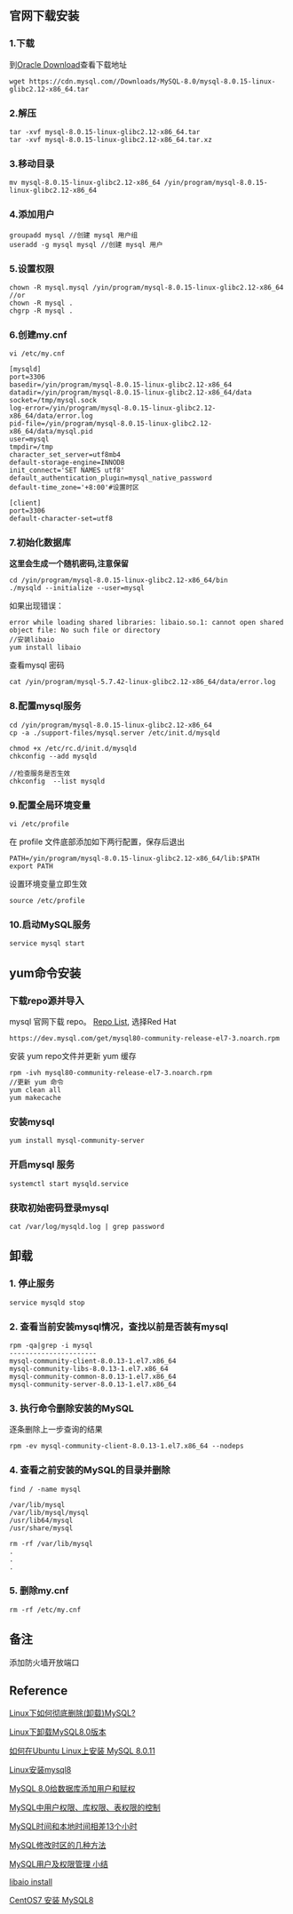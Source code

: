 
 
## 官网下载安装
### 1.下载
到[Oracle Download](https://dev.mysql.com/downloads/mysql/)查看下载地址
`````
wget https://cdn.mysql.com//Downloads/MySQL-8.0/mysql-8.0.15-linux-glibc2.12-x86_64.tar
`````
### 2.解压
`````
tar -xvf mysql-8.0.15-linux-glibc2.12-x86_64.tar
tar -xvf mysql-8.0.15-linux-glibc2.12-x86_64.tar.xz
`````
### 3.移动目录
`````
mv mysql-8.0.15-linux-glibc2.12-x86_64 /yin/program/mysql-8.0.15-linux-glibc2.12-x86_64
`````
### 4.添加用户
`````
groupadd mysql //创建 mysql 用户组
useradd -g mysql mysql //创建 mysql 用户
`````
### 5.设置权限
`````
chown -R mysql.mysql /yin/program/mysql-8.0.15-linux-glibc2.12-x86_64
//or
chown -R mysql .
chgrp -R mysql .
`````
### 6.创建my.cnf
`````
vi /etc/my.cnf
`````

`````
[mysqld]
port=3306
basedir=/yin/program/mysql-8.0.15-linux-glibc2.12-x86_64
datadir=/yin/program/mysql-8.0.15-linux-glibc2.12-x86_64/data
socket=/tmp/mysql.sock
log-error=/yin/program/mysql-8.0.15-linux-glibc2.12-x86_64/data/error.log
pid-file=/yin/program/mysql-8.0.15-linux-glibc2.12-x86_64/data/mysql.pid
user=mysql
tmpdir=/tmp
character_set_server=utf8mb4
default-storage-engine=INNODB
init_connect='SET NAMES utf8'
default_authentication_plugin=mysql_native_password
default-time_zone='+8:00'#设置时区

[client]
port=3306
default-character-set=utf8 
`````
### 7.初始化数据库
**这里会生成一个随机密码,注意保留**
`````
cd /yin/program/mysql-8.0.15-linux-glibc2.12-x86_64/bin
./mysqld --initialize --user=mysql
`````
如果出现错误：
`````
error while loading shared libraries: libaio.so.1: cannot open shared object file: No such file or directory
//安装libaio
yum install libaio
`````

查看mysql 密码
``````
cat /yin/program/mysql-5.7.42-linux-glibc2.12-x86_64/data/error.log
``````

### 8.配置mysql服务
`````
cd /yin/program/mysql-8.0.15-linux-glibc2.12-x86_64
cp -a ./support-files/mysql.server /etc/init.d/mysqld

chmod +x /etc/rc.d/init.d/mysqld    
chkconfig --add mysqld

//检查服务是否生效  
chkconfig  --list mysqld
`````
### 9.配置全局环境变量
`````
vi /etc/profile
`````
在 profile 文件底部添加如下两行配置，保存后退出
`````
PATH=/yin/program/mysql-8.0.15-linux-glibc2.12-x86_64/lib:$PATH
export PATH
`````
设置环境变量立即生效
`````
source /etc/profile
`````
### 10.启动MySQL服务
`````
service mysql start
`````
## yum命令安装
### 下载repo源并导入
mysql 官网下载 repo。 
[Repo List](https://dev.mysql.com/downloads/repo/yum/), 选择Red Hat
``````
https://dev.mysql.com/get/mysql80-community-release-el7-3.noarch.rpm
``````
安装 yum repo文件并更新 yum 缓存
``````
rpm -ivh mysql80-community-release-el7-3.noarch.rpm
//更新 yum 命令
yum clean all
yum makecache
``````
### 安装mysql 
``````
yum install mysql-community-server
``````
### 开启mysql 服务
``````
systemctl start mysqld.service
``````
### 获取初始密码登录mysql
``````
cat /var/log/mysqld.log | grep password
``````

## 卸载

### 1. 停止服务
`````
service mysqld stop
`````
### 2. 查看当前安装mysql情况，查找以前是否装有mysql
`````
rpm -qa|grep -i mysql
----------------------
mysql-community-client-8.0.13-1.el7.x86_64
mysql-community-libs-8.0.13-1.el7.x86_64
mysql-community-common-8.0.13-1.el7.x86_64
mysql-community-server-8.0.13-1.el7.x86_64
`````
### 3. 执行命令删除安装的MySQL
逐条删除上一步查询的结果
`````
rpm -ev mysql-community-client-8.0.13-1.el7.x86_64 --nodeps
`````
### 4. 查看之前安装的MySQL的目录并删除
`````
find / -name mysql

/var/lib/mysql
/var/lib/mysql/mysql
/usr/lib64/mysql
/usr/share/mysql

rm -rf /var/lib/mysql
.
.
.
`````

### 5. 删除my.cnf

`````
rm -rf /etc/my.cnf
`````


## 备注

添加防火墙开放端口

## Reference
[Linux下如何彻底删除(卸载)MySQL?](https://jingyan.baidu.com/article/4b52d702db8a82fc5c774b92.html)

[Linux下卸载MySQL8.0版本](https://blog.csdn.net/eric_wii/article/details/86300450)

[如何在Ubuntu Linux上安装 MySQL 8.0.11](https://blog.51cto.com/13804472/2134479)

[Linux安装mysql8](https://blog.csdn.net/cacalili/article/details/80805855)

[MySQL 8.0给数据库添加用户和赋权](https://www.cnblogs.com/testway/p/9289827.html)

[MySQL中用户权限、库权限、表权限的控制](https://blog.csdn.net/u010735147/article/details/81744002)

[MySQL时间和本地时间相差13个小时](https://blog.csdn.net/xgs736214763/article/details/78814072)

[MySQL修改时区的几种方法](https://www.cnblogs.com/shiqiangqiang/p/8393662.html)

[MySQL用户及权限管理 小结](https://www.cnblogs.com/SQL888/p/5748824.html)

[libaio install](https://help.directadmin.com/item.php?id=368)

[CentOS7 安装 MySQL8](https://www.cnblogs.com/yaowen/p/9486138.html)
